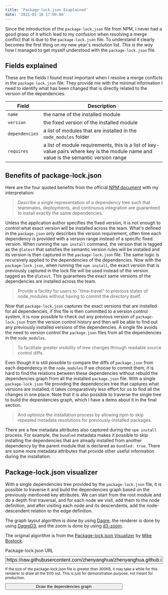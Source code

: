 ```yaml
---
title: 'Package-lock.json Exaplained' 
date: '2021-01-18 17:00:00'
---
```

Since the introduction of the `package-lock.json` file from NPM, I never had a good grasp of it which lead to my
confusion when resolving a merge conflict that is due to the `package-lock.json` file. To understand it clearly becomes the first thing on my
new year's resolution list. *This is the way* how I managed to get myself understood with the `package-lock.json` file.
<!-- Excerpt End -->

## Fields explained

These are the fields I found most important when I resolve a merge conflicts in the `package-lock.json` file. They provide me with the 
minimal information I need to identify what has been changed that is directly related to the version of the dependencies. 

|Field|Description|
|---|---|
|`name`|the name of the installed module|
|`version`|the fixed version of the installed module|
|`dependencies`|a list of modules that are installed in the `node_modules` folder|
|`requires`|a list of module requirements, this is a list of key-value pairs where key is the module name and value is the semantic version range|

## Benefits of package-lock.json

Here are the four quoted benefits from the official <a target="_blank" href="https://docs.npmjs.com/cli/v6/configuring-npm/package-lock-json">NPM document</a> 
with my interpretation:

> Describe a single representation of a dependency tree such that teammates, deployments, and continuous integration are guaranteed to install exactly the same dependencies.

Unless the application author specifies the fixed version, it is not enough to control what exact version will be installed across the team. 
What's defined in the `package.json` only describes the version requirement, often time each dependency is provided with a version range instead of 
a specific fixed version. When running the `npm install` command, the version that is tagged as the `@latest` that satisfies the semantic version rules
will be installed and its version is then captured in the `package-lock.json` file. The same logic is recursively applied to the dependencies of the
dependencies. Now with the `package-lock.json`, when running the `npm install`, the exact version that is previously captured in the lock file will be 
used instead of the version tagged as the `@latest`. This guarantees the exact same versions of the dependencies are installed across the team. 

> Provide a facility for users to "time-travel" to previous states of node_modules without having to commit the directory itself.

Now that `package-lock.json` captures the exact versions that are installed for all dependencies, if this file is then committed to a version
control system, it is now possible to check out any previous version of `package-lock.json` from the version control history and then will be able
to find out any previously installed versions of the dependencies. A single file avoids the need to version control the `package.json` files from
all the dependencies in the `node_modules`.

> To facilitate greater visibility of tree changes through readable source control diffs.

Even though it is still possible to compare the diffs of `package.json` from each dependency in the `node_modules` if we choose to commit them,
it is hard to find the relations between these dependencies without rebuild the dependencies graph from all the installed `package.json` file. 
With a single `package-lock.json` file providing the dependencies tree that captures what versions are installed, it takes comparatively less effort for us to
find all the changes in one place. Note that it is also possible to traverse the single tree to build the dependencies graph, which I have a demo
about it in the final section. 

> And optimize the installation process by allowing npm to skip repeated metadata resolutions for previously-installed packages.

There are a few metadata attributes also captured during the `npm install` process. For example, the `bundled` metadata makes it possible to 
skip installing the dependencies that are already installed from another dependency by the parent module that is declared as `bundled: true`. 
There are some more metadata attributes that provide other useful information during the installation.


## Package-lock.json visualizer

With a single dependencies tree provided by the `package-lock.json` file, it is possible to traverse it and build the dependencies graph
based on the previously mentioned key attributes. We can start from the root module and do a depth first traversal, and for each node we visit,
add them to the node definition, and after visiting each node and its descendents, add the node-descendent relation to the edge definition. 

The graph layout algorithm is done by using <a target="_blank" href="https://github.com/dagrejs/dagre">Dagre</a>,
the renderer is done by using <a target="_blank" href="https://github.com/dagrejs/dagre-d3">DagreD3</a>,
and the zoom is done by using <a target="_blank" href="https://github.com/d3/d3-zoom">d3-zoom</a>.

The original algorithm is from the 
<a target="_blank" href="https://observablehq.com/@mbostock/package-lock-json-visualizer">Package-lock.json Visualizer</a> by 
<a target="_blank" href="https://observablehq.com/@mbostock">Mike Bostock</a>.

<style>
.control {
  display: flex;
  flex-direction: column;
}
.control > * {
  margin-bottom: 10px;
}
.control label {
  margin-right: 10px;
}
.control input {
  flex: 1 1 auto;
  font-size: 1rem;
}
#draw {
  max-width: 375px;
}
#visualizer {
  position: relative;
  background-color: aliceblue;
  border-radius: 4px;
}
#zoom {
  position: absolute;
  top: 0;
  left: 0;
  width: 100%;
  text-align: center;
  background-color: yellow;
}
#loading {
  padding: 20px;
}
text {
	font-weight: 300;
	font-family: "Helvetica Neue", Helvetica, Arial, sans-serif;
	font-size: 14px;
}

rect {
	stroke: #999;
	fill: #fff;
	stroke-width: 1px;
	pointer-events: none;
}

path {
	stroke: #333;
	stroke-width: 1px;
}
</style>
<div class="control">
  <label for="url">Package-lock.json URL</label>
  <input id="url" type="text" value="https://raw.githubusercontent.com/zhenyanghua/zhenyanghua.github.io/master/package-lock.json"/>
  <small>If the size of the package-lock.json file is greater than 300KB, it may take a while for this renderer to draw all the SVG out. This is just for demonstration purpose, not meant for production.</small>
  <button id="draw">Draw the dependencies graph</button>
</div>
<div id="visualizer"></div>
<script>
(function(){
  function injectScript(url, async = true) {
    if (!window.injected) window.injected = {};
    if (window.injected && window.injected[url]) return Promise.resolve();
    const p = new Promise((resolve, reject) => {
      const script = document.createElement('script');
      script.async = async;
      script.src = url;
      script.onload = resolve;
      script.onerror = reject;
      document.head.appendChild(script);
    });
    window.injected[url] = p;
    return p;
  }
  async function draw() {
    const loading = document.createElement('div');    
    loading.setAttribute('id', 'loading');
    loading.innerHTML = 'Loading';
    const visualizer = document.querySelector('#visualizer');
    visualizer.innerHTML = '';
    visualizer.append(loading);
    await Promise.all([
      injectScript("https://unpkg.com/d3@6.3.1/dist/d3.min.js"),
      injectScript("https://www.unpkg.com/dagre-d3@0.6.4/dist/dagre-d3.js"),
      injectScript("https://cdn.jsdelivr.net/gh/zhenyanghua/node-semver@browser/semver.min.js")
    ]);
    const root = await fetch(document.querySelector('#url').value).then(res => res.json());
    const g = new dagreD3.graphlib.Graph({ directed: true, compound: true, multigraph: true })
      .setGraph({ rankdir: 'LR' })
      .setDefaultEdgeLabel(() => ({}));
    const ancestors = [root];
    function resolve(name, range) {
      for (const module of ancestors) {
        if (!module.dependencies) continue;
        const dependency = module.dependencies[name];
        if (dependency && SemVer.satisfies(dependency.version, range)) {
          return dependency;
        }
      }
    }
    function define(name, module) {
      const key = name + '@' + module.version;
      ancestors.unshift(module);
      if (g.node(key)) return;
      g.setNode(key, { label: key });
      if (module.dependencies) {
        for (const [subname, submodule] of Object.entries(module.dependencies)) {
          define(subname, submodule);
        }
      }
      if (module.requires) {
        for (const [subname, range] of Object.entries(module.requires)) {
          const dependency = resolve(subname, range);
          if (!dependency) continue;
          const subkey = subname + '@' + dependency.version;
          if (g.edge(key, subkey)) continue;
          g.setEdge(key, subkey, { curve: d3.curveBasis });
        }
      }
      ancestors.shift();
    }
    for (const [name, module] of Object.entries(root.dependencies)) {
      define(name, module);
    }
    let svg;
    noZoom();
    svg = d3.select(visualizer).append('svg').attr('tabindex', '0')
      .on('click', zoom)
      .on('keydown', e => { if (['Enter', ' '].includes(e.key)) zoom() })
      .on('blur', noZoom)
      .on('keydown', e => { if (e.key === 'Escape') noZoom() });
    const group = svg.append('g');
    const render = new dagreD3.render();
    render(group, g);
    loading.remove();
    group.attr('transform', 'translate(0, 100)');
    const w = g.graph().width + 40;
    const h = g.graph().height + 40;
    svg.attr('viewBox', [0, 0, w, h]);
    function zoom() {
      d3.selectAll('#zoom').remove();
      svg.call(d3.zoom().extent([[0, 0], [w, h]])
        .scaleExtent([1, 3])
        .on("zoom", ({transform}) => {
          group.attr("transform", transform);
        }));
    }
    function noZoom() {
      if (!document.getElementById('zoom')) {
        d3.select(visualizer).insert('div', ':first-child').attr('id', 'zoom').text('Click or tap to enable zoom');
      }
      if (svg) {
        svg.on('.zoom', null);
      }
    }
  }
  document.querySelector('#draw').addEventListener('click', draw);
})();
</script>




